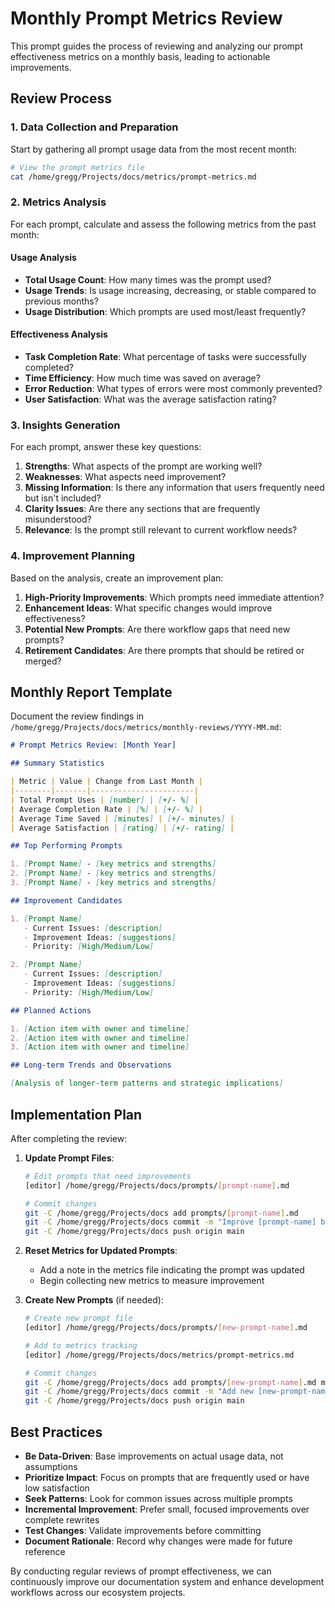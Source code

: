 # Monthly Prompt Metrics Review

This prompt guides the process of reviewing and analyzing our prompt effectiveness metrics on a monthly basis, leading to actionable improvements.

## Review Process

### 1. Data Collection and Preparation

Start by gathering all prompt usage data from the most recent month:

```bash
# View the prompt metrics file
cat /home/gregg/Projects/docs/metrics/prompt-metrics.md
```

### 2. Metrics Analysis

For each prompt, calculate and assess the following metrics from the past month:

#### Usage Analysis

- **Total Usage Count**: How many times was the prompt used?
- **Usage Trends**: Is usage increasing, decreasing, or stable compared to previous months?
- **Usage Distribution**: Which prompts are used most/least frequently?

#### Effectiveness Analysis

- **Task Completion Rate**: What percentage of tasks were successfully completed?
- **Time Efficiency**: How much time was saved on average?
- **Error Reduction**: What types of errors were most commonly prevented?
- **User Satisfaction**: What was the average satisfaction rating?

### 3. Insights Generation

For each prompt, answer these key questions:

1. **Strengths**: What aspects of the prompt are working well?
2. **Weaknesses**: What aspects need improvement?
3. **Missing Information**: Is there any information that users frequently need but isn't included?
4. **Clarity Issues**: Are there any sections that are frequently misunderstood?
5. **Relevance**: Is the prompt still relevant to current workflow needs?

### 4. Improvement Planning

Based on the analysis, create an improvement plan:

1. **High-Priority Improvements**: Which prompts need immediate attention?
2. **Enhancement Ideas**: What specific changes would improve effectiveness?
3. **Potential New Prompts**: Are there workflow gaps that need new prompts?
4. **Retirement Candidates**: Are there prompts that should be retired or merged?

## Monthly Report Template

Document the review findings in `/home/gregg/Projects/docs/metrics/monthly-reviews/YYYY-MM.md`:

```markdown
# Prompt Metrics Review: [Month Year]

## Summary Statistics

| Metric | Value | Change from Last Month |
|--------|-------|-----------------------|
| Total Prompt Uses | [number] | [+/- %] |
| Average Completion Rate | [%] | [+/- %] |
| Average Time Saved | [minutes] | [+/- minutes] |
| Average Satisfaction | [rating] | [+/- rating] |

## Top Performing Prompts

1. [Prompt Name] - [key metrics and strengths]
2. [Prompt Name] - [key metrics and strengths]
3. [Prompt Name] - [key metrics and strengths]

## Improvement Candidates

1. [Prompt Name]
   - Current Issues: [description]
   - Improvement Ideas: [suggestions]
   - Priority: [High/Medium/Low]

2. [Prompt Name]
   - Current Issues: [description]
   - Improvement Ideas: [suggestions]
   - Priority: [High/Medium/Low]

## Planned Actions

1. [Action item with owner and timeline]
2. [Action item with owner and timeline]
3. [Action item with owner and timeline]

## Long-term Trends and Observations

[Analysis of longer-term patterns and strategic implications]
```

## Implementation Plan

After completing the review:

1. **Update Prompt Files**:
   ```bash
   # Edit prompts that need improvements
   [editor] /home/gregg/Projects/docs/prompts/[prompt-name].md
   
   # Commit changes
   git -C /home/gregg/Projects/docs add prompts/[prompt-name].md
   git -C /home/gregg/Projects/docs commit -m "Improve [prompt-name] based on metrics review"
   git -C /home/gregg/Projects/docs push origin main
   ```

2. **Reset Metrics for Updated Prompts**:
   - Add a note in the metrics file indicating the prompt was updated
   - Begin collecting new metrics to measure improvement

3. **Create New Prompts** (if needed):
   ```bash
   # Create new prompt file
   [editor] /home/gregg/Projects/docs/prompts/[new-prompt-name].md
   
   # Add to metrics tracking
   [editor] /home/gregg/Projects/docs/metrics/prompt-metrics.md
   
   # Commit changes
   git -C /home/gregg/Projects/docs add prompts/[new-prompt-name].md metrics/prompt-metrics.md
   git -C /home/gregg/Projects/docs commit -m "Add new [new-prompt-name] prompt"
   git -C /home/gregg/Projects/docs push origin main
   ```

## Best Practices

- **Be Data-Driven**: Base improvements on actual usage data, not assumptions
- **Prioritize Impact**: Focus on prompts that are frequently used or have low satisfaction
- **Seek Patterns**: Look for common issues across multiple prompts
- **Incremental Improvement**: Prefer small, focused improvements over complete rewrites
- **Test Changes**: Validate improvements before committing
- **Document Rationale**: Record why changes were made for future reference

By conducting regular reviews of prompt effectiveness, we can continuously improve our documentation system and enhance development workflows across our ecosystem projects.